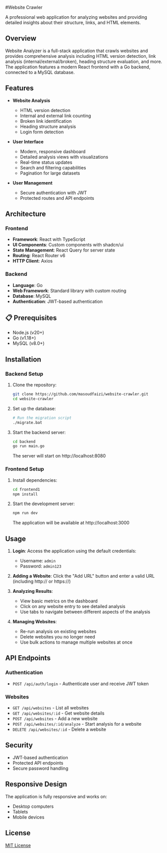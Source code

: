 #Website Crawler

A professional web application for analyzing websites and providing detailed insights about their structure, links, and HTML elements.

## Overview

Website Analyzer is a full-stack application that crawls websites and provides comprehensive analysis including HTML version detection, link analysis (internal/external/broken), heading structure evaluation, and more. The application features a modern React frontend with a Go backend, connected to a MySQL database.

## Features

- **Website Analysis**
  - HTML version detection
  - Internal and external link counting
  - Broken link identification
  - Heading structure analysis
  - Login form detection

- **User Interface**
  - Modern, responsive dashboard
  - Detailed analysis views with visualizations
  - Real-time status updates
  - Search and filtering capabilities
  - Pagination for large datasets

- **User Management**
  - Secure authentication with JWT
  - Protected routes and API endpoints

## Architecture

### Frontend
- **Framework**: React with TypeScript
- **UI Components**: Custom components with shadcn/ui
- **State Management**: React Query for server state
- **Routing**: React Router v6
- **HTTP Client**: Axios

### Backend
- **Language**: Go
- **Web Framework**: Standard library with custom routing
- **Database**: MySQL
- **Authentication**: JWT-based authentication

## 📋 Prerequisites

- Node.js (v20+)
- Go (v1.18+)
- MySQL (v8.0+)

## Installation

### Backend Setup

1. Clone the repository:
   ```bash
   git clone https://github.com/masoudfaizi/website-crawler.git
   cd website-crawler
   ```

2. Set up the database:
   ```bash
   # Run the migration script
   ./migrate.bat
   ```

3. Start the backend server:
   ```bash
   cd backend
   go run main.go
   ```
   The server will start on http://localhost:8080

### Frontend Setup

1. Install dependencies:
   ```bash
   cd frontend1
   npm install
   ```

2. Start the development server:
   ```bash
   npm run dev
   ```
   The application will be available at http://localhost:3000

## Usage

1. **Login**: Access the application using the default credentials:
   - Username: `admin`
   - Password: `admin123`

2. **Adding a Website**: Click the "Add URL" button and enter a valid URL (including http:// or https://)

3. **Analyzing Results**: 
   - View basic metrics on the dashboard
   - Click on any website entry to see detailed analysis
   - Use tabs to navigate between different aspects of the analysis

4. **Managing Websites**:
   - Re-run analysis on existing websites
   - Delete websites you no longer need
   - Use bulk actions to manage multiple websites at once

## API Endpoints

### Authentication
- `POST /api/auth/login` - Authenticate user and receive JWT token

### Websites
- `GET /api/websites` - List all websites
- `GET /api/websites/:id` - Get website details
- `POST /api/websites` - Add a new website
- `POST /api/websites/:id/analyze` - Start analysis for a website
- `DELETE /api/websites/:id` - Delete a website

## Security

- JWT-based authentication
- Protected API endpoints
- Secure password handling

## Responsive Design

The application is fully responsive and works on:
- Desktop computers
- Tablets
- Mobile devices

## License

[MIT License](LICENSE)